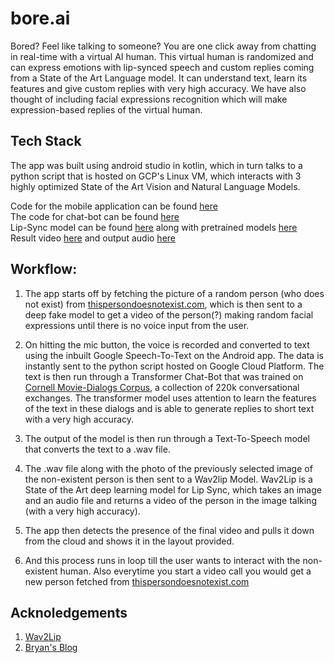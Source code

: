 # bore.ai

Bored? Feel like talking to someone? You are one click away from chatting in real-time with a virtual AI human.
This virtual human is randomized and can express emotions with lip-synced speech and custom replies coming from a State of the Art Language model. It can understand text, learn its features and give custom replies with very high accuracy. We have also thought of including facial expressions recognition which will make expression-based replies of the virtual human.

## Tech Stack
The app was built using android studio in kotlin, which in turn talks to a python script that is hosted on GCP's Linux VM, which interacts with 3 highly optimized State of the Art Vision and Natural Language Models. 

Code for the mobile application can be found [here](android_app/)<br>
The code for chat-bot can be found [here](chat_bot.py)<br>
Lip-Sync model can be found [here](Wav2lip) along with pretrained models [here](https://iiitaphyd-my.sharepoint.com/:u:/g/personal/radrabha_m_research_iiit_ac_in/EdjI7bZlgApMqsVoEUUXpLsBxqXbn5z8VTmoxp55YNDcIA?e=n9ljGW)<br>
Result video [here](Wav2Lip/results/) and output audio [here](assets/)

## Workflow:

1. The app starts off by fetching the picture of a random person (who does not exist) from [thispersondoesnotexist.com](https://thispersondoesnotexist.com), which is then sent to a deep fake model to get a video of the person(?) making random facial expressions until there is no voice input from the user.

2. On hitting the mic button, the voice is recorded and converted to text using the inbuilt Google Speech-To-Text on the Android app. The data is instantly sent to the python script hosted on Google Cloud Platform. 
The text is then run through a Transformer Chat-Bot that was trained on [Cornell Movie-Dialogs Corpus](https://www.cs.cornell.edu/~cristian/Cornell_Movie-Dialogs_Corpus.html), a collection of 220k conversational exchanges. The transformer model uses attention to learn the features of the text in these dialogs and is able to generate replies to short text with a very high accuracy.

3. The output of the model is then run through a Text-To-Speech model that converts the text to a .wav file.

4. The .wav file along with the photo of the previously selected image of the non-existent person is then sent to a Wav2lip Model. Wav2Lip is a State of the Art deep learning model for Lip Sync, which takes an image and an audio file and returns a video of the person in the image talking (with a very high accuracy). 

5. The app then detects the presence of the final video and pulls it down from the cloud and shows it in the layout provided.

6. And this process runs in loop till the user wants to interact with the non-existent human. Also everytime you start a video call you would get a new person fetched from [thispersondoesnotexist.com](https://thispersondoesnotexist.com)

## Acknoledgements
1. [Wav2Lip](https://github.com/Rudrabha/Wav2Lip)
2. [Bryan's Blog](https://medium.com/tensorflow/a-transformer-chatbot-tutorial-with-tensorflow-2-0-88bf59e66fe2)

